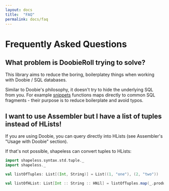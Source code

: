 ```yaml
---
layout: docs
title:  "FAQ"
permalink: docs/faq
---
```


# Frequently Asked Questions

## What problem is DoobieRoll trying to solve?

This library aims to reduce the boring, boilerplatey things when working with Doobie / SQL databases.

Similar to Doobie's philosophy, it doesn't try to hide the underlying SQL from you. 
For example [snippets](snippets) functions maps directly to common SQL fragments - 
their purpose is to reduce boilerplate and avoid typos.

## I want to use Assembler but I have a list of tuples instead of HLists!

If you are using Doobie, you can query directly into HLists
(see Assembler's "Usage with Doobie" section).

If that's not possible, shapeless can convert tuples to HLists:

```scala mdoc
import shapeless.syntax.std.tuple._
import shapeless._

val listOfTuples: List[(Int, String)] = List((1, "one"), (2, "two"))

val listOfHList: List[Int :: String :: HNil] = listOfTuples.map(_.productElements)
```
